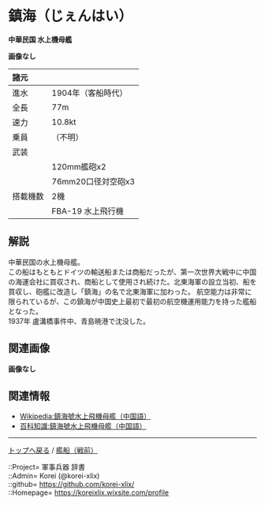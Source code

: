 # 鎮海（じぇんはい）
**中華民国 水上機母艦**

**画像なし**  
  
|諸元  |  |
|:--|:--|
|進水  |1904年（客船時代）  |
|全長  |77m  |
|速力  |10.8kt  |
|乗員  |（不明）  |
|武装  |  |
||120mm艦砲x2  |
||76mm20口径対空砲x3  |
|搭載機数  |2機  |
||FBA-19 水上飛行機  |


## 解説
中華民国の水上機母艦。  
この船はもともとドイツの輸送船または商船だったが、第一次世界大戦中に中国の海運会社に買収され、商船として使用され続けた。北東海軍の設立当初、船を買収し、砲艦に改造し「鎮海」の名で北東海軍に加わった。
航空能力は非常に限られているが、この鎮海が中国史上最初で最初の航空機運用能力を持った艦船となった。  
1937年 盧溝橋事件中、青島暁港で沈没した。  


## 関連画像
**画像なし**  
  


## 関連情報
* [Wikipedia:鎮海號水上飛機母艦（中国語）](https://zh.wikipedia.org/wiki/%E9%8E%AE%E6%B5%B7%E8%99%9F%E6%B0%B4%E4%B8%8A%E9%A3%9B%E6%A9%9F%E6%AF%8D%E8%89%A6)
* [百科知識:鎮海號水上飛機母艦（中国語）](https://www.easyatm.com.tw/wiki/%E9%8E%AE%E6%B5%B7%E8%99%9F%E6%B0%B4%E4%B8%8A%E9%A3%9B%E6%A9%9F%E6%AF%8D%E8%89%A6)


***
[トップへ戻る](/README.md) / [艦船（戦前）](/ship_old/README.md)  
  
::Project= 軍事兵器 辞書  
::Admin= Korei (@korei-xlix)  
::github= https://github.com/korei-xlix/  
::Homepage= https://koreixlix.wixsite.com/profile  

